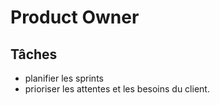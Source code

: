 # Product Owner

## Tâches 
- planifier les sprints
- prioriser les attentes et les besoins du client.